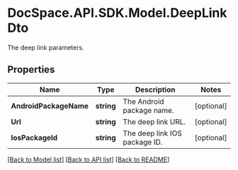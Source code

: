 # DocSpace.API.SDK.Model.DeepLinkDto
The deep link parameters.

## Properties

Name | Type | Description | Notes
------------ | ------------- | ------------- | -------------
**AndroidPackageName** | **string** | The Android package name. | [optional] 
**Url** | **string** | The deep link URL. | [optional] 
**IosPackageId** | **string** | The deep link IOS package ID. | [optional] 

[[Back to Model list]](../README.md#documentation-for-models) [[Back to API list]](../README.md#documentation-for-api-endpoints) [[Back to README]](../README.md)

